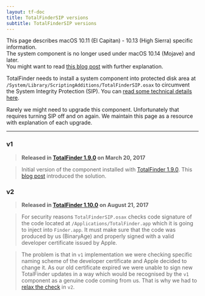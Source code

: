 ```yaml
---
layout: tf-doc
title: TotalFinderSIP versions
subtitle: TotalFinderSIP versions
---
```


<p class="info-box compatibility">
This page describes macOS 10.11 (El Capitan) - 10.13 (High Sierra) specific information.<br>
The system component is no longer used under macOS 10.14 (Mojave) and later.<br>
You might want to read <a href="https://blog.binaryage.com/sip-and-mojave">this blog post</a> with further explanation.
</p>

TotalFinder needs to install a system component into protected disk area at 
`/System/Library/ScriptingAdditions/TotalFinderSIP.osax` to circumvent the System Integrity Protection (SIP). 
You can [read some technical details here][sip-explained]. 

Rarely we might need to upgrade this component. Unfortunately that requires turning SIP off and on again. 
We maintain this page as a resource with explanation of each upgrade.

---

### v1

> **Released in [TotalFinder 1.9.0][tf-190] on March 20, 2017**

> Initial version of the component installed with [TotalFinder 1.9.0][tf-190]. This [blog post][blog-post] introduced the 
solution.

### v2 

> **Released in [TotalFinder 1.10.0][tf-1100] on August 21, 2017**

> For security reasons `TotalFinderSIP.osax` checks code signature of the code located at `/Applications/TotalFinder.app` which 
it is going to inject into `Finder.app`. It must make sure that the code was produced by us (BinaryAge) and properly signed 
with a valid developer certificate issued by Apple.

> The problem is that in `v1` implementation we were checking specific naming scheme of the developer certificate and Apple 
decided to change it. As our old certificate expired we were unable to sign new TotalFinder updates in a way which
would be recognised by the `v1` component as a genuine code coming from us. That is why we had to [relax the check][v2-commit] 
in `v2`.

[sip-explained]: https://totalfinder.binaryage.com/sip#mark-technical-details
[blog-post]: https://blog.binaryage.com/sip-and-installing-total-apps
[v2-commit]: https://github.com/binaryage/totalfinder-osax/commit/422dc57e2132e92ae30d099a7ca32bd93a2040a2
[tf-190]: https://totalfinder.binaryage.com/beta-changes#1.9.0
[tf-1100]: https://totalfinder.binaryage.com/beta-changes#1.10.0
